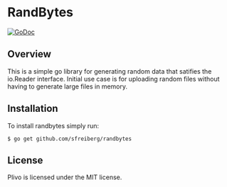 # RandBytes

[![GoDoc](https://godoc.org/github.com/sfreiberg/randbytes?status.png)](https://godoc.org/github.com/sfreiberg/randbytes)

## Overview
This is a simple go library for generating random data that satifies the io.Reader interface. Initial use case is for uploading random files without having to generate large files in memory.

## Installation
To install randbytes simply run:

`
$ go get github.com/sfreiberg/randbytes
`

## License
Plivo is licensed under the MIT license.